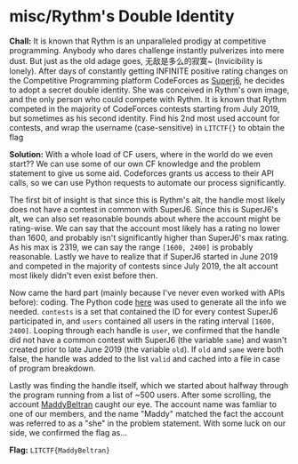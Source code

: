 # misc/Rythm's Double Identity

**Chall:**
It is known that Rythm is an unparalleled prodigy at competitive programming. Anybody who dares challenge instantly pulverizes into mere dust. But just as the old adage goes, 无敌是多么的寂寞~ (Invicibility is lonely). After days of constantly getting INFINITE positive rating changes on the Competitive Programming platform CodeForces as [Superj6](https://codeforces.com/profile/superj6), he decides to adopt a secret double identity. She was conceived in Rythm's own image, and the only person who could compete with Rythm.
It is known that Rythm competed in the majority of CodeForces contests starting from July 2019, but sometimes as his second identity. Find his 2nd most used account for contests, and wrap the username (case-sensitive) in `LITCTF{}` to obtain the flag

**Solution:**
With a whole load of CF users, where in the world do we even start?? We can use some of our own CF knowledge and the problem statement to give us some aid. Codeforces grants us access to their API calls, so we can use Python requests to automate our process significantly.

The first bit of insight is that since this is Rythm's alt, the handle most likely does not have a contest in common with SuperJ6.
Since this is SuperJ6's alt, we can also set reasonable bounds about where the account might be rating-wise. We can say that the account most likely has a rating no lower than 1600, and probably isn't significantly higher than SuperJ6's max rating. As his max is 2319, we can say the range `[1600, 2400]` is probably reasonable.
Lastly we have to realize that if SuperJ6 started in June 2019 and competed in the majority of contests since July 2019, the alt account most likely didn't even exist before then.

Now came the hard part (mainly because I've never even worked with APIs before): coding. The Python code [here](https://pastebin.com/YKRQ824a) was used to generate all the info we needed.
`contests` is a set that contained the ID for every contest SuperJ6 participated in, and `users` contained all users in the rating interval `[1600, 2400]`. Looping through each handle is `user`, we confirmed that the handle did not have a common contest with SuperJ6 (the variable `same`) and wasn't created prior to late June 2019 (the variable `old`). If `old` and `same` were both false, the handle was added to the list `valid` and cached into a file in case of program breakdown.

Lastly was finding the handle itself, which we started about halfway through the program running from a list of ~500 users. After some scrolling, the account [MaddyBeltran](https://www.youtube.com/watch?v=dQw4w9WgXcQ) caught our eye. The account name was famliar to one of our members, and the name "Maddy" matched the fact the account was referred to as a "she" in the problem statement. With some luck on our side, we confirmed the flag as...

**Flag:**
`LITCTF{MaddyBeltran}`
